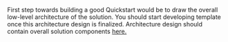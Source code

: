 <br><br>

First step towards building  a good Quickstart would be to draw the overall low-level architecture of the  solution. You should start developing template once this architecture design is  finalized. Architecture design should contain overall solution components <a href="https://github.com/Azure/azure-quickstart-templates/tree/master/trend-chef-splunk-security">here.</a>
